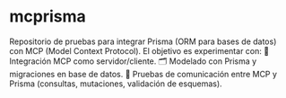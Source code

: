 # mcprisma
Repositorio de pruebas para integrar Prisma (ORM para bases de datos) con MCP (Model Context Protocol). El objetivo es experimentar con:  🔗 Integración MCP como servidor/cliente.  🗂 Modelado con Prisma y migraciones en base de datos.  🧪 Pruebas de comunicación entre MCP y Prisma (consultas, mutaciones, validación de esquemas). 
